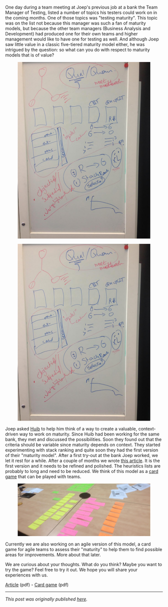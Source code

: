 <!--
.. title: Testing maturity in an agile/CDT context
.. slug: testing-maturity-in-an-agilecdt-context
.. date: 2017-02-05 17:43:10 UTC+01:00
.. tags: agile, context-driven, maturity
.. category: testing maturity
.. link: 
.. description:
.. type: text
-->

One day during a team meeting at Joep's previous job at a bank the Team Manager of Testing, listed a number of topics his testers could work on in the coming months. One of those topics was "testing maturity". This topic was on the list not because this manager was such a fan of maturity models, but because the other team managers (Business Analysis and Development) had produced one for their own teams and higher management would like to have one for testing as well. And although Joep saw little value in a classic five-tiered maturity model either, he was intrigued by the question: so what can you do with respect to maturity models that is of value?

<!-- TEASER_END -->

<div class="d-flex justify-content-center">
	<figure class="figure mx-5 w-25">
	  <img src="/images/2017/testing-maturity/artikel_pic1.jpg" class="figure-img img-fluid rounded"
	  alt="notes on a whiteboard"/>
	</figure>
	<figure class="figure mx-5 w-25">
	  <img src="/images/2017/testing-maturity/artikel_pic1.jpg" class="figure-img img-fluid rounded"
	  alt="more notes on a whiteboard"/>
	</figure>
</div>

Joep asked [Huib](https://www.huibschoots.nl/) to help him think of a way to create a valuable, context-driven way to work on maturity. Since Huib had been working for the same bank, they met and discussed the possibilities. Soon they found out that the criteria should be variable since maturity depends on context. They started experimenting with stack ranking and quite soon they had the first version of their "maturity model".
After a first try-out at the bank Joep worked, we let it rest for a while. After a couple of months we wrote [this article](https://www.huibschoots.nl/wordpress/wp-content/uploads/2017/02/Test-Improvement-Huib-Schoots-Joep-Schuurkes.pdf). It is the first version and it needs to be refined and polished. The heuristics lists are probably to long and need to be reduced. We think of this model as a [card game](https://www.dropbox.com/s/99o6tt1mj88i3wg/Cards%20Test%20Improvement.pdf?dl=0) that can be played with teams.

<div class="d-flex justify-content-center">
	<figure class="figure w-50">
		  <img src="/images/2017/testing-maturity/artikel_pic3.jpg" class="figure-img img-fluid rounded"
	  		alt="stickies on a table"/>
	</figure>
</div>


Currently we are also working on an agile version of this model, a card game for agile teams to assess their "maturity" to help them to find possible areas for improvements. More about that later.

We are curious about your thoughts. What do you think? Maybe you want to try the game? Feel free to try it out. We hope you will share your experiences with us.

[Article](https://www.huibschoots.nl/wordpress/wp-content/uploads/2017/02/Test-Improvement-Huib-Schoots-Joep-Schuurkes.pdf) (pdf) - [Card game](https://www.dropbox.com/s/99o6tt1mj88i3wg/Cards%20Test%20Improvement.pdf?dl=0) (pdf)

---

*This post was originally published [here](https://testingcurve.wordpress.com/2017/02/05/testing-maturity-in-an-agilecdt-context/).*